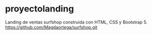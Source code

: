 # proyectolanding
Landing de ventas surfshop construida con HTML, CSS y Bootstrap 5. https://github.com/Magdaortega/surfshop.git
